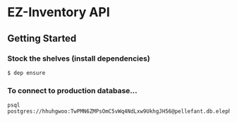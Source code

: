 # EZ-Inventory API

## Getting Started

### Stock the shelves (install dependencies)

`$ dep ensure`

### To connect to production database...

```
psql postgres://hhuhgwoo:TwPMN6ZMPsOmC5vWq4NdLxw9UkhgJH56@pellefant.db.elephantsql.com:5432/hhuhgwoo
```
